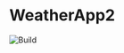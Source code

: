 # WeatherApp2

![Build](https://github.com/MarcelHor/weatherApp2/actions/workflows/maven.yml/badge.svg)